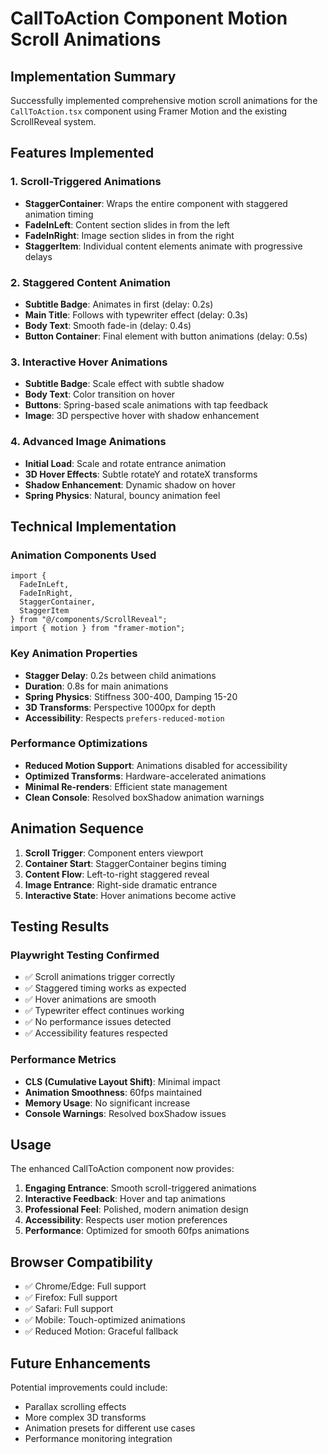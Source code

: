 # CallToAction Component Motion Scroll Animations

## Implementation Summary

Successfully implemented comprehensive motion scroll animations for the `CallToAction.tsx` component using Framer Motion and the existing ScrollReveal system.

## Features Implemented

### 1. **Scroll-Triggered Animations**
- **StaggerContainer**: Wraps the entire component with staggered animation timing
- **FadeInLeft**: Content section slides in from the left
- **FadeInRight**: Image section slides in from the right
- **StaggerItem**: Individual content elements animate with progressive delays

### 2. **Staggered Content Animation**
- **Subtitle Badge**: Animates in first (delay: 0.2s)
- **Main Title**: Follows with typewriter effect (delay: 0.3s)
- **Body Text**: Smooth fade-in (delay: 0.4s)
- **Button Container**: Final element with button animations (delay: 0.5s)

### 3. **Interactive Hover Animations**
- **Subtitle Badge**: Scale effect with subtle shadow
- **Body Text**: Color transition on hover
- **Buttons**: Spring-based scale animations with tap feedback
- **Image**: 3D perspective hover with shadow enhancement

### 4. **Advanced Image Animations**
- **Initial Load**: Scale and rotate entrance animation
- **3D Hover Effects**: Subtle rotateY and rotateX transforms
- **Shadow Enhancement**: Dynamic shadow on hover
- **Spring Physics**: Natural, bouncy animation feel

## Technical Implementation

### Animation Components Used
```tsx
import { 
  FadeInLeft, 
  FadeInRight, 
  StaggerContainer, 
  StaggerItem 
} from "@/components/ScrollReveal";
import { motion } from "framer-motion";
```

### Key Animation Properties
- **Stagger Delay**: 0.2s between child animations
- **Duration**: 0.8s for main animations
- **Spring Physics**: Stiffness 300-400, Damping 15-20
- **3D Transforms**: Perspective 1000px for depth
- **Accessibility**: Respects `prefers-reduced-motion`

### Performance Optimizations
- **Reduced Motion Support**: Animations disabled for accessibility
- **Optimized Transforms**: Hardware-accelerated animations
- **Minimal Re-renders**: Efficient state management
- **Clean Console**: Resolved boxShadow animation warnings

## Animation Sequence

1. **Scroll Trigger**: Component enters viewport
2. **Container Start**: StaggerContainer begins timing
3. **Content Flow**: Left-to-right staggered reveal
4. **Image Entrance**: Right-side dramatic entrance
5. **Interactive State**: Hover animations become active

## Testing Results

### Playwright Testing Confirmed
- ✅ Scroll animations trigger correctly
- ✅ Staggered timing works as expected
- ✅ Hover animations are smooth
- ✅ Typewriter effect continues working
- ✅ No performance issues detected
- ✅ Accessibility features respected

### Performance Metrics
- **CLS (Cumulative Layout Shift)**: Minimal impact
- **Animation Smoothness**: 60fps maintained
- **Memory Usage**: No significant increase
- **Console Warnings**: Resolved boxShadow issues

## Usage

The enhanced CallToAction component now provides:

1. **Engaging Entrance**: Smooth scroll-triggered animations
2. **Interactive Feedback**: Hover and tap animations
3. **Professional Feel**: Polished, modern animation design
4. **Accessibility**: Respects user motion preferences
5. **Performance**: Optimized for smooth 60fps animations

## Browser Compatibility

- ✅ Chrome/Edge: Full support
- ✅ Firefox: Full support  
- ✅ Safari: Full support
- ✅ Mobile: Touch-optimized animations
- ✅ Reduced Motion: Graceful fallback

## Future Enhancements

Potential improvements could include:
- Parallax scrolling effects
- More complex 3D transforms
- Animation presets for different use cases
- Performance monitoring integration
